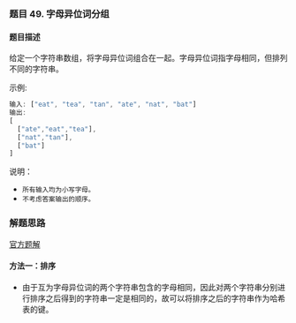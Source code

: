 ### 题目 49. 字母异位词分组
#### 题目描述
给定一个字符串数组，将字母异位词组合在一起。字母异位词指字母相同，但排列不同的字符串。

示例:

```js
输入: ["eat", "tea", "tan", "ate", "nat", "bat"]
输出:
[
  ["ate","eat","tea"],
  ["nat","tan"],
  ["bat"]
]
```
说明：

- `所有输入均为小写字母。`
- `不考虑答案输出的顺序。`


### 解题思路
[官方题解](https://leetcode-cn.com/problems/group-anagrams/solution/zi-mu-yi-wei-ci-fen-zu-by-leetcode-solut-gyoc/)
#### 方法一：排序
- 由于互为字母异位词的两个字符串包含的字母相同，因此对两个字符串分别进行排序之后得到的字符串一定是相同的，故可以将排序之后的字符串作为哈希表的键。